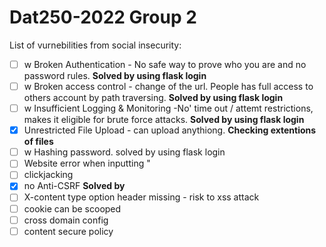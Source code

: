 # Dat250-2022 Group 2

List of vurnebilities from social insecurity:

- [ ] w	Broken Authentication - No safe way to prove who you are and no password rules.  **Solved by using flask login**
- [ ] w	Broken access control - change of the url. People has full access to others account by path traversing. **Solved by using flask login**
- [ ] w	Insufficient Logging & Monitoring -No' time out / attemt restrictions, makes it eligible for brute force attacks. **Solved by using flask login**
- [x]	Unrestricted File Upload - can upload anythiong. **Checking extentions of files**
- [ ] w	Hashing password. solved by using flask login
- [ ]	Website error when inputting "
- [ ]	clickjacking
- [x]	no Anti-CSRF **Solved by**
- [ ]	X-content type option header missing  - risk to xss attack
- [ ]	cookie can be scooped
- [ ]	cross domain config
- [ ]	content secure policy
